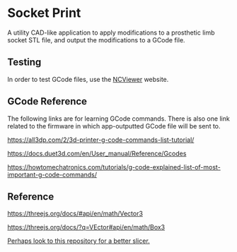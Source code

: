 # Socket Print

A utility CAD-like application to apply modifications to a prosthetic limb socket STL file, and output the modifications to a GCode file.

## Testing

In order to test GCode files, use the [NCViewer](https://ncviewer.com/) website.

## GCode Reference

The following links are for learning GCode commands. There is also one link related to the firmware in which app-outputted GCode file will be sent to.

https://all3dp.com/2/3d-printer-g-code-commands-list-tutorial/

https://docs.duet3d.com/en/User_manual/Reference/Gcodes

https://howtomechatronics.com/tutorials/g-code-explained-list-of-most-important-g-code-commands/

## Reference

https://threejs.org/docs/#api/en/math/Vector3

https://threejs.org/docs/?q=VEctor#api/en/math/Box3


[Perhaps look to this repository for a better slicer.](https://github.com/yomboprime/MinceSlicer/tree/136b102124c40e0b48aa8ba64a219c94c11efb80)